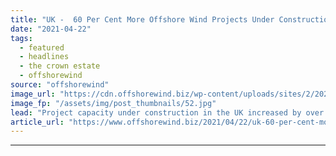 ```yaml
---
title: "UK -  60 Per Cent More Offshore Wind Projects Under Construction in 2020"
date: "2021-04-22"
tags: 
  - featured
  - headlines
  - the crown estate
  - offshorewind
source: "offshorewind"
image_url: "https://cdn.offshorewind.biz/wp-content/uploads/sites/2/2020/08/21125522/source_Duke-Energy.jpg"
image_fp: "/assets/img/post_thumbnails/52.jpg"
lead: "Project capacity under construction in the UK increased by over 60 per cent from"
article_url: "https://www.offshorewind.biz/2021/04/22/uk-60-per-cent-more-offshore-wind-projects-under-construction-in-2020/"
---
```


---
